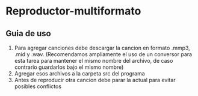 # Reproductor-multiformato
## Guia de uso
1. Para agregar canciones debe descargar la cancion en formato .mmp3, .mid y .wav. 
(Recomendamos ampliamente el uso de un conversor para esta tarea para mantener el mismo nombre del archivo, de caso contrario guardarlos bajo el mismo nombre)
2. Agregar esos archivos a la carpeta src del programa
3. Antes de reproducir otra cancion debe parar la actual para evitar posibles conflictos
